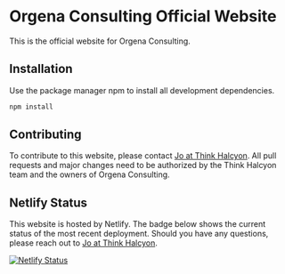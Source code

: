 # Orgena Consulting Official Website

This is the official website for Orgena Consulting.

## Installation

Use the package manager npm to install all development dependencies.

```bash
npm install
```

## Contributing

To contribute to this website, please contact [Jo at Think Halcyon](mailto:jonayah@thinkhalcyon.com).  All pull requests and major changes need to be authorized by the Think Halcyon team and the owners of Orgena Consulting.

## Netlify Status

This website is hosted by Netlify.  The badge below shows the current status of the most recent deployment.  Should you have any questions, please reach out to [Jo at Think Halcyon](mailto:jonayah@thinkhalcyon.com).

<!-- Status Badge -->
[![Netlify Status](https://api.netlify.com/api/v1/badges/81758582-6b93-4445-8c50-81d4433a3dfb/deploy-status)](https://app.netlify.com/sites/orgena-consulting/deploys)